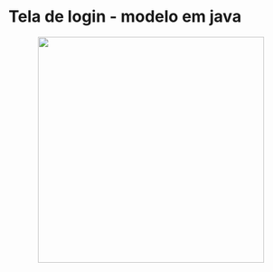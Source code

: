 # Tela de login - modelo em java 

<div align="center">
 <img src="https://user-images.githubusercontent.com/88681742/169423188-1f1f2b24-b2c8-42bc-88fb-e39c46b484cc.jpg" width="400px" />
</div>
